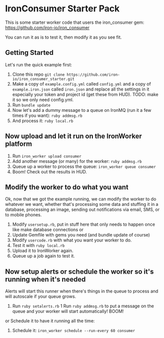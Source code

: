 IronConsumer Starter Pack
========================

This is some starter worker code that users the iron_consumer gem: https://github.com/iron-io/iron_consumer

You can run it as is to test it, then modify it as you see fit.

## Getting Started

Let's run the quick example first:

1. Clone this repo `git clone https://github.com/iron-io/iron_consumer_starter.git`
1. Make a copy of `example.config.yml` called `config.yml` and a copy of `example.iron.json` called `iron.json` and
replace all the settings in it especially your token and project id (get these from HUD). TODO: make it so we only need
config.yml.
1. Run `bundle update`
1. Now let's add a dummy message to a queue on IronMQ (run it a few times if you want): `ruby addmsg.rb`
1. And process it: `ruby local.rb`

## Now upload and let it run on the IronWorker platform

1. Run `iron_worker upload consumer`
1. Add another message (or many) for the worker: `ruby addmsg.rb`
1. Queue up a worker to process the queue: `iron_worker queue consumer`
1. Boom! Check out the results in HUD.

## Modify the worker to do what you want

Ok, now that we got the example running, we can modify the worker to do whatever we want, whether that's
processing some data and stuffing it in a database, processing an image, sending out notifications via email, SMS,
or to mobile phones.

1. Modify `usersetup.rb`, put in stuff here that only needs to happen once like make database connections or
1. Update Gemfile with gems you need (and bundle update of course)
1. Modify `usercode.rb` with what you want your worker to do.
1. Test it with `ruby local.rb`
1. Upload it to IronWorker again.
1. Queue up a job again to test it.

## Now setup alerts or schedule the worker so it's running when it's needed

Alerts will start this runner when there's things in the queue to process and will autoscale if your queue grows.

1. Run `ruby setalerts.rb`
1 Run `ruby addmsg.rb` to put a message on the queue and your worker will start automatically! BOOM!

or Schedule it to have it running all the time:

1. Schedule it: `iron_worker schedule --run-every 60 consumer`

